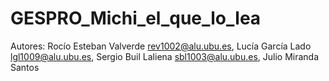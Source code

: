# GESPRO_Michi_el_que_lo_lea
Autores:
Rocío Esteban Valverde rev1002@alu.ubu.es,
Lucía García Lado lgl1009@alu.ubu.es,
Sergio Buil Laliena sbl1003@alu.ubu.es,
Julio Miranda Santos

